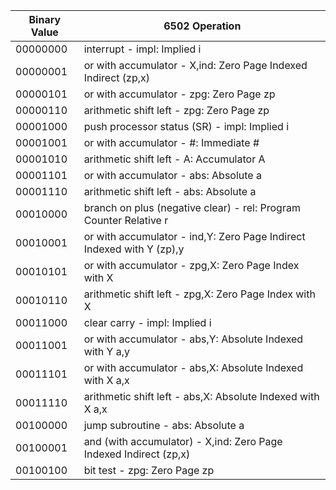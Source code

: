 |Binary Value| 6502 Operation|
|------------|---------------|
| $00000000$ | interrupt - impl: Implied i |
| $00000001$ | or with accumulator - X,ind: Zero Page Indexed Indirect (zp,x) |
| $00000101$ | or with accumulator - zpg: Zero Page zp |
| $00000110$ | arithmetic shift left - zpg: Zero Page zp |
| $00001000$ | push processor status (SR) - impl: Implied i |
| $00001001$ | or with accumulator - #: Immediate # |
| $00001010$ | arithmetic shift left - A: Accumulator A |
| $00001101$ | or with accumulator - abs: Absolute a |
| $00001110$ | arithmetic shift left - abs: Absolute a |
| $00010000$ | branch on plus (negative clear) - rel: Program Counter Relative r |
| $00010001$ | or with accumulator - ind,Y: Zero Page Indirect Indexed with Y (zp),y |
| $00010101$ | or with accumulator - zpg,X: Zero Page Index with X |
| $00010110$ | arithmetic shift left - zpg,X: Zero Page Index with X |
| $00011000$ | clear carry - impl: Implied i |
| $00011001$ | or with accumulator - abs,Y: Absolute Indexed with Y a,y |
| $00011101$ | or with accumulator - abs,X: Absolute Indexed with X a,x |
| $00011110$ | arithmetic shift left - abs,X: Absolute Indexed with X a,x |
| $00100000$ | jump subroutine - abs: Absolute a |
| $00100001$ | and (with accumulator) - X,ind: Zero Page Indexed Indirect (zp,x) |
| $00100100$ | bit test - zpg: Zero Page zp |
